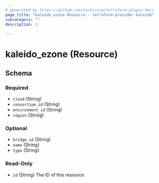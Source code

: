 ```yaml
---
# generated by https://github.com/hashicorp/terraform-plugin-docs
page_title: "kaleido_ezone Resource - terraform-provider-kaleido"
subcategory: ""
description: |-
  
---
```


# kaleido_ezone (Resource)





<!-- schema generated by tfplugindocs -->
## Schema

### Required

- `cloud` (String)
- `consortium_id` (String)
- `environment_id` (String)
- `region` (String)

### Optional

- `bridge_id` (String)
- `name` (String)
- `type` (String)

### Read-Only

- `id` (String) The ID of this resource.
